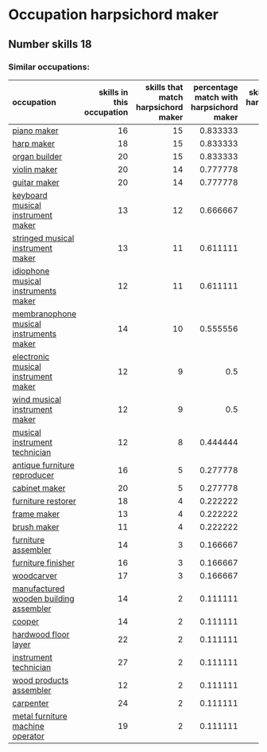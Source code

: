 # Occupation harpsichord maker
## Number skills 18
### Similar occupations:
| occupation                                                                            |   skills in this occupation |   skills that match harpsichord maker |   percentage match with harpsichord maker |   skills not in harpsichord maker |
|:--------------------------------------------------------------------------------------|----------------------------:|--------------------------------------:|------------------------------------------:|----------------------------------:|
| [piano maker](piano_maker.md)                                                         |                          16 |                                    15 |                                  0.833333 |                                 1 |
| [harp maker](harp_maker.md)                                                           |                          18 |                                    15 |                                  0.833333 |                                 3 |
| [organ builder](organ_builder.md)                                                     |                          20 |                                    15 |                                  0.833333 |                                 5 |
| [violin maker](violin_maker.md)                                                       |                          20 |                                    14 |                                  0.777778 |                                 6 |
| [guitar maker](guitar_maker.md)                                                       |                          20 |                                    14 |                                  0.777778 |                                 6 |
| [keyboard musical instrument maker](keyboard_musical_instrument_maker.md)             |                          13 |                                    12 |                                  0.666667 |                                 1 |
| [stringed musical instrument maker](stringed_musical_instrument_maker.md)             |                          13 |                                    11 |                                  0.611111 |                                 2 |
| [idiophone musical instruments maker](idiophone_musical_instruments_maker.md)         |                          12 |                                    11 |                                  0.611111 |                                 1 |
| [membranophone musical instruments maker](membranophone_musical_instruments_maker.md) |                          14 |                                    10 |                                  0.555556 |                                 4 |
| [electronic musical instrument maker](electronic_musical_instrument_maker.md)         |                          12 |                                     9 |                                  0.5      |                                 3 |
| [wind musical instrument maker](wind_musical_instrument_maker.md)                     |                          12 |                                     9 |                                  0.5      |                                 3 |
| [musical instrument technician](musical_instrument_technician.md)                     |                          12 |                                     8 |                                  0.444444 |                                 4 |
| [antique furniture reproducer](antique_furniture_reproducer.md)                       |                          16 |                                     5 |                                  0.277778 |                                11 |
| [cabinet maker](cabinet_maker.md)                                                     |                          20 |                                     5 |                                  0.277778 |                                15 |
| [furniture restorer](furniture_restorer.md)                                           |                          18 |                                     4 |                                  0.222222 |                                14 |
| [frame maker](frame_maker.md)                                                         |                          13 |                                     4 |                                  0.222222 |                                 9 |
| [brush maker](brush_maker.md)                                                         |                          11 |                                     4 |                                  0.222222 |                                 7 |
| [furniture assembler](furniture_assembler.md)                                         |                          14 |                                     3 |                                  0.166667 |                                11 |
| [furniture finisher](furniture_finisher.md)                                           |                          16 |                                     3 |                                  0.166667 |                                13 |
| [woodcarver](woodcarver.md)                                                           |                          17 |                                     3 |                                  0.166667 |                                14 |
| [manufactured wooden building assembler](manufactured_wooden_building_assembler.md)   |                          14 |                                     2 |                                  0.111111 |                                12 |
| [cooper](cooper.md)                                                                   |                          14 |                                     2 |                                  0.111111 |                                12 |
| [hardwood floor layer](hardwood_floor_layer.md)                                       |                          22 |                                     2 |                                  0.111111 |                                20 |
| [instrument technician](instrument_technician.md)                                     |                          27 |                                     2 |                                  0.111111 |                                25 |
| [wood products assembler](wood_products_assembler.md)                                 |                          12 |                                     2 |                                  0.111111 |                                10 |
| [carpenter](carpenter.md)                                                             |                          24 |                                     2 |                                  0.111111 |                                22 |
| [metal furniture machine operator](metal_furniture_machine_operator.md)               |                          19 |                                     2 |                                  0.111111 |                                17 |
